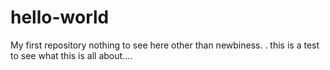 # hello-world
My first repository nothing to see here other than newbiness. .
this is a test to see what this is all about....
